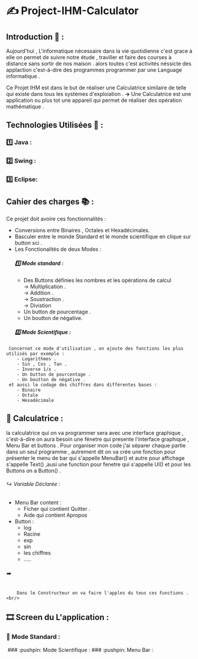 # :writing_hand: Project-IHM-Calculator 
## Introduction :camera_flash: :
Aujourd'hui , L'informatique nécessaire dans la vie quotidienne c'est grace à elle on permet de suivre notre étude , traviller et faire des courses  à distance sans sortir de nos maison . alors toutes c'est activités néssicte des applaction c'est-à-dire des programmes programmer par une Language informatique . 

Ce Projet IHM est dans le but de réaliser une Calculatrice similaire de telle  qui existe dans tous les systémes d'exploiation .
<b> → </b> Une Calculatrice est une application ou plus tot une appareil qui permet de réaliser des opération mathématique .
## Technologies Utilisées  :flashlight: : 
   ### :one: Java :
   ### :two: Swing : 
   ### :three: Eclipse: 
## Cahier des charges :books: : 
  Ce projet doit avoire ces fonctionnalités :
   *   Conversions entre Binaires , Octales et Hexadécimales.
   *   Basculer entre le monde Standard et le monde scientifique en clique sur button sci .
   *   Les Fonctionalités de deux Modes :<br/>
        ##### :one: Mode standard :
        * Des Buttons définies les nombres et les opérations de calcul <br/>
                            →  Multiplication .<br/>
                            →  Addition .<br/>
                            →  Soustraction .<br/>
                            →  Divistion <br/>
        * Un button de pourcentage .
        * Un boutton de négative.<br/>
        ##### :two: Mode Scientifique :
     Concernat ce mode d'utilisation , on ajoute des functions les plus utilisés par exemple : 
        - Logarithmes .
        - Sin , Cos , Tan . 
        - Inverse 1/x .
        - Un button de pourcentage .
        - Un boutton de négative . 
     et aussi le codage des chiffres dans différentes bases : 
        - Binaire
        - Octale 
        - Hexadécimale  
 ## :red_circle: Calculatrice : 
  la calculatrice qui on va programmer sera avec une interface graphique , c'est-à-dire on aura besoin une fénetre qui presente l'interface graphique , Menu Bar  et buttons .
Pour organiser mon code j'ai séparer chaque partie dans un seul programme , autrement dit on va crée une fonction pour présenter le menu de bar qui s'appelle MenuBar() et autre pour affichage s'appelle Text() ,ausi une function pour fenetre qui s'appelle UI() et pour les Buttons on a Button() . <br/>
   ###### :arrow_right_hook: Variable Déclarée :
   * Menu Bar content : 
       -  Ficher qui contient Quitter .
       -  Aide qui contient Apropos 
   * Button : 
       - log 
       - Racine 
       - exp 
       - sin 
       - les chiffres 
       - ..... <br/>
###### :arrow_right: 
        Dans le Constructeur on va faire l'apples du tous ces Functions . <br/>
## :film_strip: Screen du L'application : 
### :pushpin: Mode Standard :
<img src=""/>
### :pushpin:  Mode Scientifique :
### :pushpin:  Menu Bar  :   
